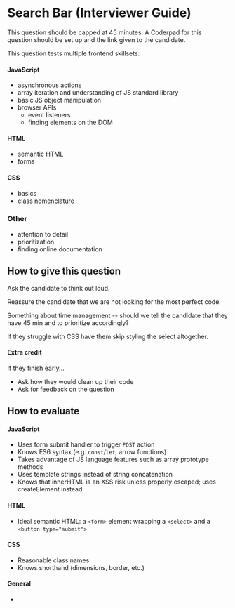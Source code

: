 # Search Bar (Interviewer Guide)

This question should be capped at 45 minutes. A Coderpad for this question should be set up and the link given to the candidate.

This question tests multiple frontend skillsets:

#### JavaScript
- asynchronous actions
- array iteration and understanding of JS standard library
- basic JS object manipulation
- browser APIs
  - event listeners
  - finding elements on the DOM

#### HTML
- semantic HTML
- forms

#### CSS
- basics
- class nomenclature

### Other
- attention to detail
- prioritization
- finding online documentation

## How to give this question

Ask the candidate to think out loud.

Reassure the candidate that we are not looking for the most perfect code.

Something about time management -- should we tell the candidate that they have 45 min and to prioritize accordingly?

If they struggle with CSS have them skip styling the select altogether.

#### Extra credit

If they finish early...

- Ask how they would clean up their code
- Ask for feedback on the question

## How to evaluate

#### JavaScript
- Uses form submit handler to trigger `POST` action
- Knows ES6 syntax (e.g. `const`/`let`, arrow functions)
- Takes advantage of JS language features such as array prototype methods
- Uses template strings instead of string concatenation
- Knows that innerHTML is an XSS risk unless properly escaped; uses createElement instead

#### HTML
- Ideal semantic HTML: a `<form>` element wrapping a `<select>` and a `<button type="submit">`

#### CSS
- Reasonable class names
- Knows shorthand (dimensions, border, etc.)

#### General
-
